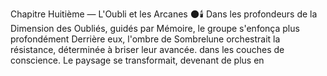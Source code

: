 Chapitre Huitième — L'Oubli et les Arcanes 🌑🕯️ Dans les profondeurs de la Dimension des Oubliés, guidés par Mémoire, le groupe s'enfonça plus profondément Derrière eux, l'ombre de Sombrelune orchestrait la résistance, déterminée à briser leur avancée. dans les couches de conscience. Le paysage se transformait, devenant de plus en
